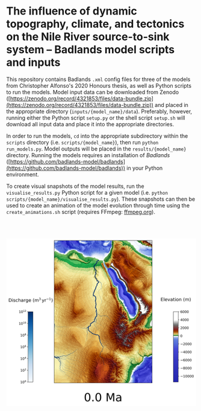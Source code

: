 # The influence of dynamic topography, climate, and tectonics on the Nile River source-to-sink system – Badlands model scripts and inputs

This repository contains Badlands `.xml` config files for three of the models from Christopher Alfonso's 2020 Honours thesis, as well as Python scripts to run the models.
Model input data can be downloaded from Zenodo ([https://zenodo.org/record/4321853/files/data-bundle.zip](https://zenodo.org/record/4321853/files/data-bundle.zip)) and placed in the appropriate directory (`inputs/{model_name}/data`).
Preferably, however, running either the Python script `setup.py` or the shell script `setup.sh` will download all input data and place it into the appropriate directories.

In order to run the models, `cd` into the appropriate subdirectory within the `scripts` directory (i.e. `scripts/{model_name}`), then run `python run_models.py`.
Model outputs will be placed in the `results/{model_name}` directory.
Running the models requires an installation of *Badlands* ([https://github.com/badlands-model/badlands](https://github.com/badlands-model/badlands)) in your Python environment.

To create visual snapshots of the model results, run the `visualise_results.py` Python script for a given model (i.e. `python scripts/{model_name}/visualise_results.py`).
These snapshots can then be used to create an animation of the model evolution through time using the `create_animations.sh` script (requires FFmpeg: [ffmpeg.org](https://ffmpeg.org)).

<br><br>

![alt text](./doc/result.png "Hybrid scenario model results at 0&nbsp;Ma (present day)")
